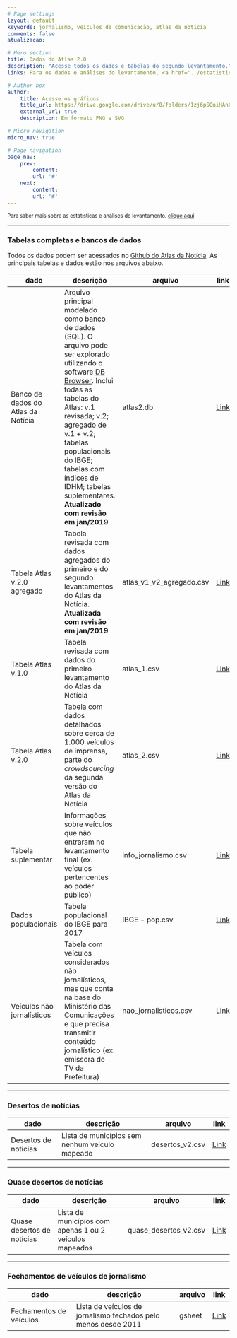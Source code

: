 ```yaml
---
# Page settings
layout: default
keywords: jornalismo, veículos de comunicação, atlas da notícia
comments: false
atualizacao:

# Hero section
title: Dados do Atlas 2.0
description: "Acesse todos os dados e tabelas do segundo levantamento."
links: Para os dados e análises do levantamento, <a href='../estatisticas'>clique aqui</a>

# Author box
author:
    title: Acesse os gráficos
    title_url: https://drive.google.com/drive/u/0/folders/1zj6pSQuiHAnCYWshJYVOC23dpEeGZlGG
    external_url: true
    description: Em formato PNG e SVG

# Micro navigation
micro_nav: true

# Page navigation
page_nav:
    prev:
        content:
        url: '#'
    next:
        content:
        url: '#'
---
```


<small>Para saber mais sobre as estatísticas e análises do levantamento, [clique aqui](../estatisticas)</small>

---

### Tabelas completas e bancos de dados

Todos os dados podem ser acessados no [Github do Atlas da Notícia](https://github.com/voltdatalab/atlas-analytics). As principais tabelas e dados estão nos arquivos abaixo.

| dado                               | descrição                                                                                                                                                                       | arquivo             | link                                                                                                 |
|------------------------------------|---------------------------------------------------------------------------------------------------------------------------------------------------------------------------------|---------------------|------------------------------------------------------------------------------------------------------|
| Banco de dados do Atlas da Notícia | Arquivo principal modelado como banco de dados (SQL). O arquivo pode ser explorado utilizando o software [DB Browser](https://sqlitebrowser.org/). Inclui todas as tabelas do Atlas: v.1 revisada; v.2; agregado de v.1 + v.2; tabelas populacionais do IBGE; tabelas com índices de IDHM; tabelas suplementares. **Atualizado com revisão em jan/2019** | atlas2.db           | [Link](https://github.com/voltdatalab/Atlas-Analytics/blob/atlas2.0/atlas_v2/atlas_v2.db)           |
| Tabela Atlas v.2.0 agregado        | Tabela revisada com dados agregados do primeiro e do segundo levantamentos do Atlas da Notícia. **Atualizada com revisão em jan/2019**                                                                                                        | atlas_v1_v2_agregado.csv         | [Link](https://github.com/voltdatalab/Atlas-Analytics/blob/atlas2.0/atlas_v2/atlas_v1_v2_agregado.csv)         |
| Tabela Atlas v.1.0                 | Tabela revisada com dados do primeiro levantamento do Atlas da Notícia                                                                                                          | atlas_1.csv         | [Link](https://github.com/voltdatalab/Atlas-Analytics/blob/atlas2.0/atlas_fase2/atlas_1.csv)         |
| Tabela Atlas v.2.0                 | Tabela com dados detalhados sobre cerca de 1.000 veículos de imprensa, parte do *crowdsourcing* da segunda versão do Atlas da Notícia                                           | atlas_2.csv         |   [Link](https://github.com/voltdatalab/Atlas-Analytics/blob/atlas2.0/atlas_v2/atlas_v2.csv)                                                                                                   |
| Tabela suplementar                 | Informações sobre veículos que não entraram no levantamento final (ex. veículos pertencentes ao poder público)                                                                  | info_jornalismo.csv | [Link](https://github.com/voltdatalab/Atlas-Analytics/blob/atlas2.0/atlas_fase2/info_jornalismo.csv) |
| Dados populacionais                | Tabela populacional do IBGE para 2017                                                                                                                                           | IBGE - pop.csv      | [Link](https://github.com/voltdatalab/Atlas-Analytics/blob/atlas2.0/atlas_fase2/IBGE%20-%20pop.csv)  |
| Veículos não jornalísticos         | Tabela com veículos considerados não jornalísticos, mas que conta na base do Ministério das Comunicações e que precisa transmitir conteúdo jornalístico (ex. emissora de TV da Prefeitura)                                                                                                                                           | nao_jornalisticos.csv      | [Link](https://github.com/voltdatalab/Atlas-Analytics/blob/atlas2.0/atlas_v2/nao_jornalisticos.csv)  |

---

### Desertos de notícias

| dado                 | descrição                                      | arquivo         | link                                                                                          |
|----------------------|------------------------------------------------|-----------------|-----------------------------------------------------------------------------------------------|
| Desertos de notícias | Lista de municípios sem nenhum veículo mapeado | desertos_v2.csv | [Link](https://github.com/voltdatalab/Atlas-Analytics/blob/atlas2.0/atlas_v2/desertos_v2.csv) |

---

### Quase desertos de notícias


| dado                       | descrição                                               | arquivo               | link                                                                                                |
|----------------------------|---------------------------------------------------------|-----------------------|-----------------------------------------------------------------------------------------------------|
| Quase desertos de notícias | Lista de municípios com apenas 1 ou 2 veículos mapeados | quase_desertos_v2.csv | [Link](https://github.com/voltdatalab/Atlas-Analytics/blob/atlas2.0/atlas_v2/quase_desertos_v2.csv) |

---

### Fechamentos de veículos de jornalismo

| dado                       | descrição                                               | arquivo               | link                                                                                                |
|----------------------------|---------------------------------------------------------|-----------------------|-----------------------------------------------------------------------------------------------------|
| Fechamentos de veículos | Lista de veículos de jornalismo fechados pelo menos desde 2011 | gsheet | [Link](https://docs.google.com/spreadsheets/d/11EQAr1iCr9QUYeL8RGrOxiKA71e45xemzUMZZ3KGcBs/edit#gid=762283206) |
